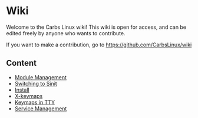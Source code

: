 Wiki
================================================================================

Welcome to the Carbs Linux wiki! This wiki is open for access, and can be edited
freely by anyone who wants to contribute.

If you want to make a contribution, go to <https://github.com/CarbsLinux/wiki>

Content
--------------------------------------------------------------------------------

* [Module Management](boot/module-management.html)
* [Switching to Sinit](init/switching-to-sinit.html)
* [Install](install.html)
* [X-keymaps](keymaps/X-keymaps.html)
* [Keymaps in TTY](keymaps/keymaps.html)
* [Service Management](system/service-management.html)

